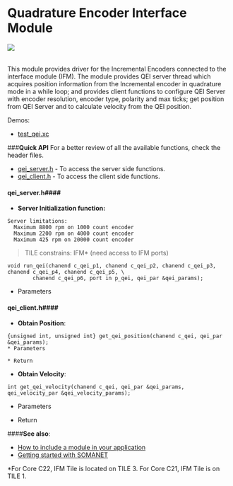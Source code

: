 Quadrature Encoder Interface Module
=======================
<a href="https://github.com/synapticon/sc_sncn_motorctrl_sin/blob/master/SYNAPTICON.md">
<img align="left" src="https://s3-eu-west-1.amazonaws.com/synapticon-resources/images/logos/synapticon_fullname_blackoverwhite_280x48.png"/>
</a>
<br/>
<br/>

This module provides driver for the Incremental Encoders connected to the interface 
module (IFM). The module provides QEI server thread which acquires position 
information from the Incremental encoder in quadrature mode in a while loop; and 
provides client functions to configure QEI Server with encoder resolution, encoder 
type, polarity and max ticks; get position from QEI Server and to calculate velocity 
from the QEI position.

Demos:
- [test_qei.xc](https://github.com/synapticon/sc_sncn_motorctrl_sin/blob/master/test_qei/src/test_qei.xc)

###**Quick API** 
For a better review of all the available functions, check the header files.

* [qei_server.h](https://github.com/synapticon/sc_sncn_motorctrl_sin/blob/master/module_qei/include/qei_server.h) - To access the server side functions.
* [qei_client.h](https://github.com/synapticon/sc_sncn_motorctrl_sin/blob/master/module_qei/include/qei_client.h) - To access the client side functions.

#### **qei_server.h**####

- **Server Initialization function:** 
```
Server limitations:
  Maximum 8800 rpm on 1000 count encoder
  Maximum 2200 rpm on 4000 count encoder
  Maximum 425 rpm on 20000 count encoder
```
> TILE constrains: IFM* (need access to IFM ports)

```
void run_qei(chanend c_qei_p1, chanend c_qei_p2, chanend c_qei_p3, chanend c_qei_p4, chanend c_qei_p5, \
		chanend c_qei_p6, port in p_qei, qei_par &qei_params);
```
* Parameters



#### **qei_client.h**####

- **Obtain Position**: 
```
{unsigned int, unsigned int} get_qei_position(chanend c_qei, qei_par &qei_params);
* Parameters
	
* Return 
```
- **Obtain Velocity**: 
```
int get_qei_velocity(chanend c_qei, qei_par &qei_params, qei_velocity_par &qei_velocity_params);
```
* Parameters
	
* Return 
	


####**See also**:

- [How to include a module in your application]()
- [Getting started with SOMANET][getting_started_somanet]    



*For Core C22, IFM Tile is located on TILE 3. For Core C21, IFM Tile is on TILE 1.

[getting_started_somanet]: http://doc.synapticon.com/wiki/index.php/Category:Getting_Started_with_SOMANET	
	
